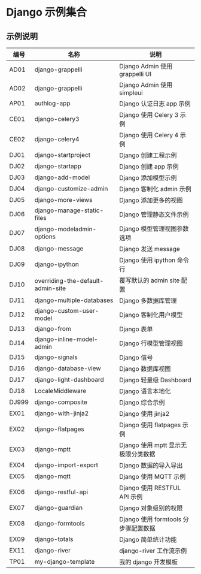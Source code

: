 # Django 示例集合

## 示例说明

| 编号  | 名称                              | 说明                                 |
| ----- | --------------------------------- | ------------------------------------ |
| AD01  | django-grappelli                  | Django Admin 使用 grappelli UI       |
| AD02  | django-grappelli                  | Django Admin 使用 simpleui           |
| AP01  | authlog-app                       | Django 认证日志 app 示例             |
| CE01  | django-celery3                    | Django 使用 Celery 3 示例            |
| CE02  | django-celery4                    | Django 使用 Celery 4 示例            |
| DJ01  | django-startproject               | Django 创建工程示例                  |
| DJ02  | django-startapp                   | Django 创建 app 示例                 |
| DJ03  | django-add-model                  | Django 添加模型示例                  |
| DJ04  | django-customize-admin            | Django 客制化 admin 示例             |
| DJ05  | django-more-views                 | Django 添加更多的视图                |
| DJ06  | django-manage-static-files        | Django 管理静态文件示例              |
| DJ07  | django-modeladmin-options         | Django 模型管理视图参数选项          |
| DJ08  | django-message                    | Django 发送 message                  |
| DJ09  | django-ipython                    | Django 使用 ipython 命令行           |
| DJ10  | overriding-the-default-admin-site | 覆写默认的 admin site 配置           |
| DJ11  | django-multiple-databases         | Django 多数据库管理                  |
| DJ12  | django-custom-user-model          | Django 客制化用户模型                |
| DJ13  | django-from                       | Django 表单                          |
| DJ14  | django-inline-model-admin         | Django 行模型管理视图                |
| DJ15  | django-signals                    | Django 信号                          |
| DJ16  | django-database-view              | Django 数据库视图                    |
| DJ17  | django-light-dashboard            | Django 轻量级 Dashboard              |
| DJ18  | LocaleMiddleware                  | Django 语言本地化                    |
| DJ999 | django-composite                  | Django 综合示例                      |
| EX01  | django-with-jinja2                | Django 使用 jinja2                   |
| EX02  | django-flatpages                  | Django 使用 flatpages 示例           |
| EX03  | django-mptt                       | Django 使用 mptt 显示无极限分类数据  |
| EX04  | django-import-export              | Django 数据的导入导出                |
| EX05  | django-mqtt                       | Django 使用 MQTT 示例                |
| EX06  | django-restful-api                | Django 使用 RESTFUL API 示例         |
| EX07  | django-guardian                   | Django 对象级别的权限                |
| EX08  | django-formtools                  | Django 使用 formtools 分步骤配置数据 |
| EX09  | django-totals                     | Django 简单统计功能                  |
| EX11  | django-river                      | django-river 工作流示例              |
| TP01  | my-django-template                | 我的 django 开发模板                 |
